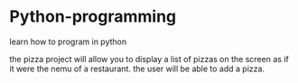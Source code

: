 # Python-programming
learn how to program in python 

  the pizza project will allow you to display a list of pizzas on the screen as if it were the nemu of a restaurant. the user will be able to add a pizza. 
